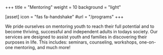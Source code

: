 +++
title = "Mentoring"
weight = 10
background = "light"

[asset]
  icon = "fas fa-handshake"
  #url = "/programs"
+++

We pride ourselves on mentoring youth to reach their full potential and to become thriving, successful and independent adults in todays society.  Our services are designed to assist youth and families in discovering their purposes in life. This includes: seminars, counseling, workshops, one-on-one mentoring, and much more!